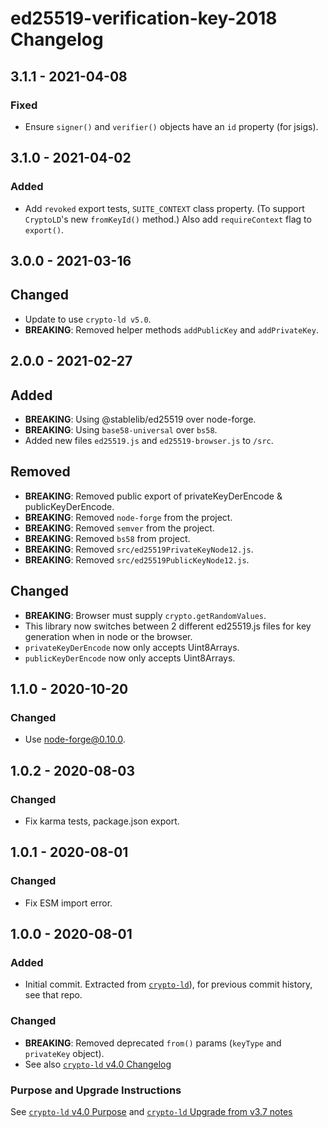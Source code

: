 # ed25519-verification-key-2018 Changelog

## 3.1.1 - 2021-04-08

### Fixed
- Ensure `signer()` and `verifier()` objects have an `id` property (for jsigs).

## 3.1.0 - 2021-04-02

### Added
- Add `revoked` export tests, `SUITE_CONTEXT` class property. (To support
  `CryptoLD`'s new `fromKeyId()` method.) Also add `requireContext` flag
  to `export()`.

## 3.0.0 - 2021-03-16

## Changed
- Update to use `crypto-ld v5.0`.
- **BREAKING**: Removed helper methods `addPublicKey` and `addPrivateKey`.

## 2.0.0 - 2021-02-27

## Added
- **BREAKING**: Using @stablelib/ed25519 over node-forge.
- **BREAKING**: Using `base58-universal` over `bs58`.
- Added new files `ed25519.js` and `ed25519-browser.js` to `/src`.

## Removed
- **BREAKING**: Removed public export of privateKeyDerEncode & publicKeyDerEncode.
- **BREAKING**: Removed `node-forge` from the project.
- **BREAKING**: Removed `semver` from the project.
- **BREAKING**: Removed `bs58` from project.
- **BREAKING**: Removed `src/ed25519PrivateKeyNode12.js`.
- **BREAKING**: Removed `src/ed25519PublicKeyNode12.js`.

## Changed
- **BREAKING**: Browser must supply `crypto.getRandomValues`.
- This library now switches between 2 different ed25519.js files for
  key generation when in node or the browser.
- `privateKeyDerEncode` now only accepts Uint8Arrays.
- `publicKeyDerEncode` now only accepts Uint8Arrays. 

## 1.1.0 - 2020-10-20

### Changed
- Use node-forge@0.10.0.

## 1.0.2 - 2020-08-03

### Changed
- Fix karma tests, package.json export.

## 1.0.1 - 2020-08-01

### Changed
- Fix ESM import error.

## 1.0.0 - 2020-08-01

### Added
- Initial commit. Extracted from
  [`crypto-ld`](https://github.com/digitalbazaar/crypto-ld)), for previous
  commit history, see that repo.

### Changed
- **BREAKING**: Removed deprecated `from()` params (`keyType` and
  `privateKey` object).
- See also [`crypto-ld` v4.0 Changelog](https://github.com/digitalbazaar/crypto-ld/blob/master/CHANGELOG.md#400---2020-08-01)

### Purpose and Upgrade Instructions

See [`crypto-ld` v4.0 Purpose](https://github.com/digitalbazaar/crypto-ld/blob/master/CHANGELOG.md#400---purpose)
and [`crypto-ld` Upgrade from v3.7 notes](https://github.com/digitalbazaar/crypto-ld/blob/master/CHANGELOG.md#upgrading-from-v370)
